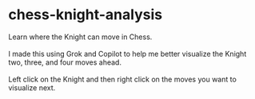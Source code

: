 # chess-knight-analysis
Learn where the Knight can move in Chess.<br /><br />
I made this using Grok and Copilot to help me better visualize the Knight two, three, and four moves ahead.<br /><br />
Left click on the Knight and then right click on the moves you want to visualize next.
